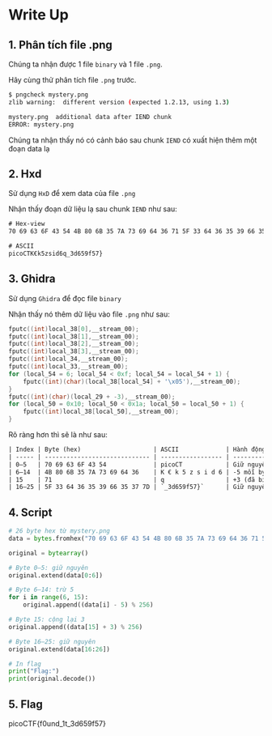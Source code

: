 # Write Up

## 1. **Phân tích file .png**

Chúng ta nhận được 1 file `binary` và 1 file `.png`.

Hãy cùng thử phân tích file `.png` trước.

```bash
$ pngcheck mystery.png
zlib warning:  different version (expected 1.2.13, using 1.3)

mystery.png  additional data after IEND chunk
ERROR: mystery.png
```

Chúng ta nhận thấy nó có cảnh báo sau chunk `IEND` có xuất hiện thêm một đoạn data lạ

## 2. **Hxd**

Sử dụng `HxD` để xem data của file `.png`

Nhận thấy đoạn dữ liệu lạ sau chunk `IEND` như sau:

```txt
# Hex-view
70 69 63 6F 43 54 4B 80 6B 35 7A 73 69 64 36 71 5F 33 64 36 35 39 66 35 37 7D

# ASCII 
picoCTK€k5zsid6q_3d659f57}
```

## 3. **Ghidra**

Sử dụng `Ghidra` để đọc file `binary`

Nhận thấy nó thêm dữ liệu vào file `.png` như sau:

```c
fputc((int)local_38[0],__stream_00);
fputc((int)local_38[1],__stream_00);
fputc((int)local_38[2],__stream_00);
fputc((int)local_38[3],__stream_00);
fputc((int)local_34,__stream_00);
fputc((int)local_33,__stream_00);
for (local_54 = 6; local_54 < 0xf; local_54 = local_54 + 1) {
    fputc((int)(char)(local_38[local_54] + '\x05'),__stream_00);
}
fputc((int)(char)(local_29 + -3),__stream_00);
for (local_50 = 0x10; local_50 < 0x1a; local_50 = local_50 + 1) {
    fputc((int)local_38[local_50],__stream_00);
}
```

Rõ ràng hơn thì sẽ là như sau:

```txt
| Index | Byte (hex)                    | ASCII             | Hành động                 |
| ----- | ----------------------------- | ----------------- | ------------------------- |
| 0–5   | 70 69 63 6F 43 54             | picoCT            | Giữ nguyên                |
| 6–14  | 4B 80 6B 35 7A 73 69 64 36    | K € k 5 z s i d 6 | -5 mỗi byte               |
| 15    | 71                            | q                 | +3 (đã bị -3)  → +3 → t   |
| 16–25 | 5F 33 64 36 35 39 66 35 37 7D | `_3d659f57}`      | Giữ nguyên                |
```

## 4. **Script**

```python
# 26 byte hex từ mystery.png
data = bytes.fromhex("70 69 63 6F 43 54 4B 80 6B 35 7A 73 69 64 36 71 5F 33 64 36 35 39 66 35 37 7D")

original = bytearray()

# Byte 0–5: giữ nguyên
original.extend(data[0:6])

# Byte 6–14: trừ 5
for i in range(6, 15):
    original.append((data[i] - 5) % 256)

# Byte 15: cộng lại 3
original.append((data[15] + 3) % 256)

# Byte 16–25: giữ nguyên
original.extend(data[16:26])

# In flag
print("Flag:")
print(original.decode())
```

## 5. **Flag**

picoCTF{f0und_1t_3d659f57}
